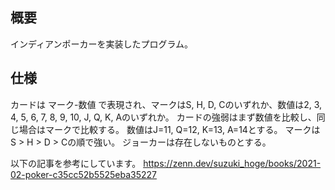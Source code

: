 ## 概要

インディアンポーカーを実装したプログラム。

## 仕様

カードは マーク-数値 で表現され、マークはS, H, D, Cのいずれか、数値は2, 3, 4, 5, 6, 7, 8, 9, 10, J, Q, K, Aのいずれか。
カードの強弱はまず数値を比較し、同じ場合はマークで比較する。
数値はJ=11, Q=12, K=13, A=14とする。
マークはS > H > D > Cの順で強い。
ジョーカーは存在しないものとする。

以下の記事を参考にしています。
https://zenn.dev/suzuki_hoge/books/2021-02-poker-c35cc52b5525eba35227